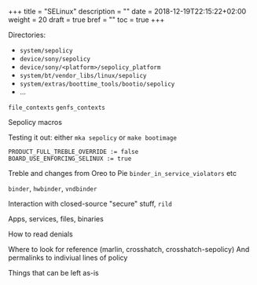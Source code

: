 +++
title = "SELinux"
description = ""
date = 2018-12-19T22:15:22+02:00
weight = 20
draft = true
bref = ""
toc = true
+++

Directories:

- `system/sepolicy`
- `device/sony/sepolicy`
- `device/sony/<platform>/sepolicy_platform`
- `system/bt/vendor_libs/linux/sepolicy`
- `system/extras/boottime_tools/bootio/sepolicy`
- ...

`file_contexts`
`genfs_contexts`

Sepolicy macros

Testing it out: either `mka sepolicy` or `make bootimage`

```
PRODUCT_FULL_TREBLE_OVERRIDE := false
BOARD_USE_ENFORCING_SELINUX := true
```

Treble and changes from Oreo to Pie
`binder_in_service_violators` etc

`binder`, `hwbinder`, `vndbinder`

Interaction with closed-source "secure" stuff, `rild`

Apps, services, files, binaries

How to read denials

Where to look for reference (marlin, crosshatch, crosshatch-sepolicy)
And permalinks to indiviual lines of policy

Things that can be left as-is
